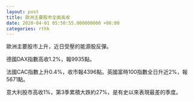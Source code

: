 ```yaml
---
layout: post
title: 歐洲主要股市全面高收
date: 2020-04-01 05:50:55.000000000 +08:00
categories: rthk
---
```


歐洲主要股市上升，近日受壓的能源股反彈。

德國DAX指數高收1.2%，報9935點。

法國CAC指數上升0.4%，收市報4396點。英國富時100指數全日升近2%，報5671點。

意大利股市高收1%，第3季累積大跌約27%，是有史以來表現最差的季度。
